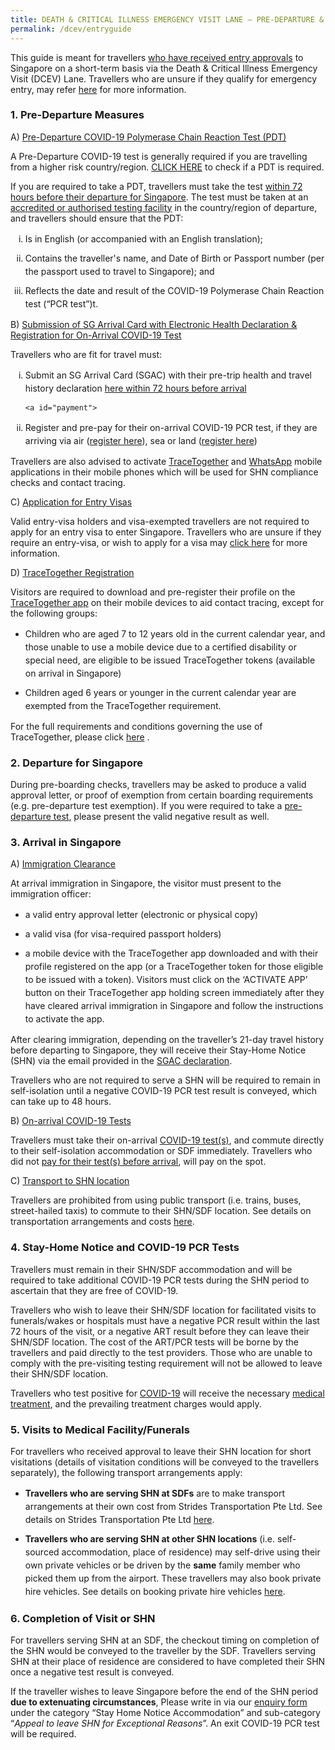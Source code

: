 ```yaml
---
title: DEATH & CRITICAL ILLNESS EMERGENCY VISIT LANE – PRE-DEPARTURE & ENTRY GUIDE
permalink: /dcev/entryguide
---
```

This guide is meant for travellers <u>who have received entry approvals</u> to Singapore on a short-term basis via the Death & Critical Illness Emergency Visit (DCEV) Lane. Travellers who are unsure if they qualify for emergency entry, may refer <a href="/dcev/overview">here</a> for more information.

<div id="PDT"></div>

### 1. Pre-Departure Measures

A) <u>Pre-Departure COVID-19 Polymerase Chain Reaction Test (PDT)</u>

A Pre-Departure COVID-19 test is generally required if you are travelling from a higher risk country/region. <a href="">CLICK HERE</a> to check if a PDT is required. 

If you are required to take a PDT, travellers must take the test <u>within 72 hours before their departure for Singapore</u>. The test must be taken at an <a href="https://www.moh.gov.sg/covid-19/accreditation-bodies-for-covid-19-testing">accredited or authorised testing facility</a> in the country/region of departure, and travellers should ensure that the PDT:

<ol style="margin-top:0px; list-style-type: lower-roman;">
<li style="margin-top:10px; margin-bottom:0px; line-height:1.5;">Is in English (or accompanied with an English translation);</li>
<li style="margin-top:10px; margin-bottom:0px; line-height:1.5;">Contains the traveller's name, and Date of Birth or Passport number (per the passport used to travel to Singapore); and</li>
<li style="margin-top:10px; margin-bottom:0px; line-height:1.5;">Reflects the date and result of the COVID-19 Polymerase Chain Reaction test (“PCR test”)t.</li>
</ol>


<div id="SGAC"></div>

B) <u>Submission of SG Arrival Card with Electronic Health Declaration & Registration for On-Arrival COVID-19 Test</u>

Travellers who are fit for travel must:

<ol style="margin-top:0px; list-style-type: lower-roman;">
<li style="margin-top:10px; margin-bottom:0px; line-height:1.5;">Submit an SG Arrival Card (SGAC) with their pre-trip health and travel history declaration <a href="https://eservices.ica.gov.sg/sgarrivalcard/">here within 72 hours before arrival</a></li>
<div id="#payment"></div>
	
	<a id="payment">
	
<li style="margin-top:10px; margin-bottom:0px; line-height:1.5;">Register and pre-pay for their on-arrival COVID-19 PCR test, if they are arriving via air (<a href="https://safetravel.changiairport.com/#/">register here</a>), sea or land (<a href="https://t.2c2p.com/express/parkwayshenton">register here</a>)</li>
</ol>

Travellers are also advised to activate <a href="https://www.tracetogether.gov.sg/">TraceTogether</a> and <a href="https://www.whatsapp.com/download">WhatsApp</a> mobile applications in their mobile phones which will be used for SHN compliance checks and contact tracing. 

C) <u>Application for Entry Visas</u>

Valid entry-visa holders and visa-exempted travellers are not required to apply for an entry visa to enter Singapore. Travellers who are unsure if they require an entry-visa, or wish to apply for a visa may <a href="https://www.ica.gov.sg/enter-depart/entry_requirements/visa_requirements">click here</a> for more information.

D) <u>TraceTogether Registration</u>

Visitors are required to download and pre-register their profile on the <a href="https://www.tracetogether.gov.sg/">TraceTogether app</a> on their mobile devices to aid contact tracing, except for the following groups:
<ol style="margin-top:0px; list-style-type: disc;">
<li style="margin-top:10px; margin-bottom:0px; line-height:1.5;">Children who are aged 7 to 12 years old in the current calendar year, and those unable to use a mobile device due to a certified disability or special need, are eligible to be issued TraceTogether tokens (available on arrival in Singapore)</li>
<li style="margin-top:10px; margin-bottom:0px; line-height:1.5;">Children aged 6 years or younger in the current calendar year are exempted from the TraceTogether requirement.</li>
</ol>
For the full requirements and conditions governing the use of TraceTogether, please click <a href="https://safetravel.ica.gov.sg/health/tt-for-travellers">here</a> .


### 2. Departure for Singapore

During pre-boarding checks, travellers may be asked to produce a valid approval letter, or proof of exemption from certain boarding requirements (e.g. pre-departure test exemption). If you were required to take a <a href="#PDT">pre-departure test</a>, please present the valid negative result as well.


### 3. Arrival in Singapore

A) <u>Immigration Clearance</u>

At arrival immigration in Singapore, the visitor must present to the immigration officer:
<ol style="margin-top:0px; list-style-type: disc;"> 
<li style="margin-top:10px; margin-bottom:0px; line-height:1.5;">a valid entry approval letter (electronic or physical copy)</li>
<li style="margin-top:10px; margin-bottom:0px; line-height:1.5;">a valid visa (for visa-required passport holders)</li>
<li style="margin-top:10px; margin-bottom:0px; line-height:1.5;">a mobile device with the TraceTogether app downloaded and with their profile registered on the app (or a TraceTogether token for those eligible to be issued with a token). Visitors must click on the ‘ACTIVATE APP’ button on their TraceTogether app holding screen immediately after they have cleared arrival immigration in Singapore and follow the instructions to activate the app.</li> 
</ol>

After clearing immigration, depending on the traveller’s 21-day travel history before departing to Singapore, they will receive their Stay-Home Notice (SHN) via the email provided in the <a href="#SGAC">SGAC declaration</a>.

Travellers who are not required to serve a SHN will be required to remain in self-isolation until a negative COVID-19 PCR test result is conveyed, which can take up to 48 hours.

B) <u>On-arrival COVID-19 Tests</u>

Travellers must take their on-arrival <a href="https://safetravel.ica.gov.sg/health/covid19-tests/pcrtest">COVID-19 test(s)</a>, and commute directly to their self-isolation accommodation or SDF immediately. Travellers who did not <a href="payment">pay for their test(s) before arrival</a>, will pay on the spot.

C) <u>Transport to SHN location</u>

Travellers are prohibited from using public transport (i.e. trains, buses, street-hailed taxis) to commute to their SHN/SDF location. See details on transportation arrangements and costs <a href="https://safetravel.ica.gov.sg/health/faq#transport">here</a>.


### 4. Stay-Home Notice and COVID-19 PCR Tests

Travellers must remain in their SHN/SDF accommodation and will be required to take additional COVID-19 PCR tests during the SHN period to ascertain that they are free of COVID-19.

Travellers who wish to leave their SHN/SDF location for facilitated visits to funerals/wakes or hospitals must have a negative PCR result within the last 72 hours of the visit, or a negative ART result before they can leave their SHN/SDF location. The cost of the ART/PCR tests will be borne by the travellers and paid directly to the test providers. Those who are unable to comply with the pre-visiting testing requirement will not be allowed to leave their SHN/SDF location. 

Travellers who test positive for <a href="https://safetravel.ica.gov.sg/health/covid19-symptoms">COVID-19</a> will receive the necessary <a href="https://safetravel.ica.gov.sg/health/covidtreatment">medical treatment</a>, and the prevailing treatment charges would apply.


### 5. Visits to Medical Facility/Funerals

For travellers who received approval to leave their SHN location for short visitations (details of visitation conditions will be conveyed to the travellers separately), the following transport arrangements apply:
<ol style="margin-top:0px; list-style-type: disc;">
<li style="margin-top:10px; margin-bottom:0px; line-height:1.5;"><b>Travellers who are serving SHN at SDFs</b> are to make transport arrangements at their own cost from Strides Transportation Pte Ltd. See details on Strides Transportation Pte Ltd <a href="https://safetravel.ica.gov.sg/health/faq#transport3">here</a>.</li> 
<li style="margin-top:10px; margin-bottom:0px; line-height:1.5;"><b>Travellers who are serving SHN at other SHN locations</b> (i.e. self-sourced accommodation, place of residence) may self-drive using their own private vehicles or be driven by the <b>same</b> family member who picked them up from the airport. These travellers may also book private hire vehicles. See details on booking private hire vehicles <a href="https://safetravel.ica.gov.sg/health/faq#transport2">here</a>.</li>
</ol>


### 6. Completion of Visit or SHN

For travellers serving SHN at an SDF, the checkout timing on completion of the SHN would be conveyed to the traveller by the SDF. Travellers serving SHN at their place of residence are considered to have completed their SHN once a negative test result is conveyed.

If the traveller wishes to leave Singapore before the end of the SHN period <b>due to extenuating circumstances</b>, Please write in via our <a href="">enquiry form</a> under the category “Stay Home Notice Accommodation” and sub-category “<i>Appeal to leave SHN for Exceptional Reasons</i>”. An exit COVID-19 PCR test will be required.